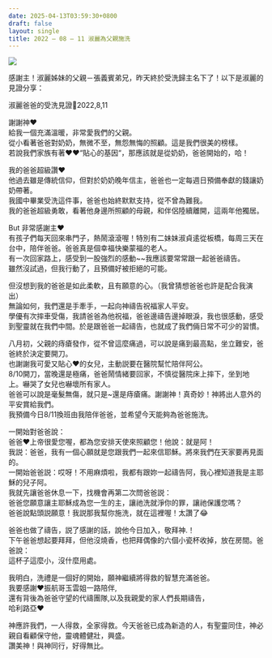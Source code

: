 ```yaml
---
date: 2025-04-13T03:59:30+0800
draft: false
layout: single
title: 2022 – 08 – 11 淑麗為父親施洗
---
```



![](/images/淑麗父親受洗.jpg)


感謝主！淑麗姊妹的父親－張義賓弟兄，昨天終於受洗歸主名下了！以下是淑麗的見證分享：

淑麗爸爸的受洗見證🌻2022,8,11

謝謝神❤️  
給我一個充滿溫暖，非常愛我們的父親。  
從小看著爸爸對奶奶，無微不至，無怨無悔的照顧。這是我們很美的榜樣。  
若說我們家族有著❤️❤️“貼心的基因“，那應該就是從奶奶，爸爸開始的，哈！

我的爸爸超級讚❤️  
他過去雖是傳統信仰，但對於奶奶晚年信主，爸爸也一定每週日預備奉獻的錢讓奶奶帶著。  
我國中畢業受洗這件事，爸爸也始終默默支持，從不曾為難我。  
我的爸爸超級勇敢，看著他身邊所照顧的母親，和伴侶陸續離開，這兩年他獨居。

But 非常感謝主❤️  
有孩子們每天回來串門子，熱鬧滾滾喔！特別有二妹妹淑貞逺從板橋，每周三天在台中，陪伴爸爸。爸爸真是個幸福快樂蒙福的老人。  
有一次回家路上，感受到一股強烈的感動~~我應該要常常跟一起爸爸禱告。  
雖然沒試過，但我行動了，且預備好被拒絕的可能。

但沒想到我的爸爸是如此柔軟，且有願意的心。（我曾猜想爸爸也許是配合我演出）  
無論如何，我們還是手牽手，一起向神禱告祝福家人平安。  
學優有次摔車受傷，我請爸爸為他祝福，爸爸邊禱告邊掉眼淚，我也很感動，感受到聖靈就在我們中間。於是跟爸爸一起禱告，也就成了我們倆日常不可少的習慣。

八月初，父親的痔瘡發作，從不曾這麼痛過，可以說是痛到最高點，坐立難安，爸爸終於決定要開刀。  
也謝謝我可愛又貼心❤️的女兒，主動説要在醫院幫忙陪伴阿公。  
8/10開刀，當晚還是極痛，爸爸鬧情緒要回家，不慎從醫院床上摔下，坐到地上。嚇哭了女兒也嚇壞所有家人。  
爸爸可以說是毫髮無傷，就只是~還是痔瘡痛。謝謝神！真奇妙！神將出人意外的平安賞給我們。  
我預備今日8/11換班由我陪伴爸爸，並希望今天能夠為爸爸施洗。

一開始對爸爸說：  
爸爸❤️上帝很愛您喔，都為您安排天使來照顧您！他說：就是阿！  
我説：爸爸，我有一個心願就是您跟我們一起來信耶穌。將來我們在天家要再見面的。  
一開始爸爸説：哎呀！不用麻煩啦，我都有跟妳一起禱告阿，我心裡知道我是主耶穌的兒子阿。  
我就先讓爸爸休息一下，找機會再第二次問爸爸説：  
爸爸您願意讓主耶穌成為您一生的主，讓祂洗就淨你的罪，讓祂保護您嗎？  
爸爸說點頭説願意！我説那我幫你施洗，就在這裡喔！太讚了😂

爸爸也做了禱告，説了感謝的話，說他今日加入，敬拜神.！  
下午爸爸想起要拜拜，但他沒燒香，也把拜偶像的六個小瓷杯收掉，放在房間。爸爸說：  
這杯子這麼小，沒什麼用處。

我明白，洗禮是一個好的開始，願神繼續將得救的智慧充滿爸爸。  
我要感謝❤️振航哥玉雲姐一路陪伴,  
還有背後為爸爸守望的代禱團隊,以及我親愛的家人們長期禱告，  
哈利路亞❤️

神應許我們，一人得救，全家得救。今天爸爸已成為新造的人，有聖靈同住，神必親自看顧保守他，靈魂體健壯，興盛。  
讚美神！與神同行，好得無比。

